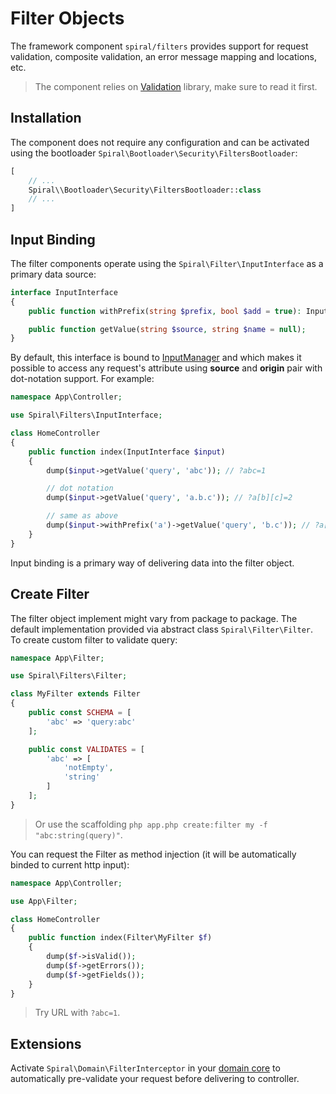 # Filter Objects

The framework component `spiral/filters` provides support for request validation, composite validation, an error message
mapping and locations, etc.

> The component relies on [Validation](/security/validation.md) library, make sure to read it first.

## Installation

The component does not require any configuration and can be activated using the
bootloader `Spiral\Bootloader\Security\FiltersBootloader`:

```php
[
    // ...
    Spiral\\Bootloader\Security\FiltersBootloader::class
    // ...
]
```

## Input Binding

The filter components operate using the `Spiral\Filter\InputInterface` as a primary data source:

```php
interface InputInterface
{
    public function withPrefix(string $prefix, bool $add = true): InputInterface;

    public function getValue(string $source, string $name = null);
}
```

By default, this interface is bound to [InputManager](/http/request-response.md) and which makes it possible to access
any request's attribute using **source** and **origin** pair with dot-notation support. For example:

```php
namespace App\Controller;

use Spiral\Filters\InputInterface;

class HomeController
{
    public function index(InputInterface $input)
    {
        dump($input->getValue('query', 'abc')); // ?abc=1

        // dot notation
        dump($input->getValue('query', 'a.b.c')); // ?a[b][c]=2

        // same as above
        dump($input->withPrefix('a')->getValue('query', 'b.c')); // ?a[b][c]=2
    }
}
```

Input binding is a primary way of delivering data into the filter object.

## Create Filter

The filter object implement might vary from package to package. The default implementation provided via abstract class
`Spiral\Filter\Filter`. To create custom filter to validate query:

```php
namespace App\Filter;

use Spiral\Filters\Filter;

class MyFilter extends Filter
{
    public const SCHEMA = [
        'abc' => 'query:abc'
    ];

    public const VALIDATES = [
        'abc' => [
            'notEmpty',
            'string'
        ]
    ];
}
```

> Or use the scaffolding `php app.php create:filter my -f "abc:string(query)"`.

You can request the Filter as method injection (it will be automatically binded to current http input):

```php
namespace App\Controller;

use App\Filter;

class HomeController
{
    public function index(Filter\MyFilter $f)
    {     
        dump($f->isValid());
        dump($f->getErrors());
        dump($f->getFields());
    }
}
```

> Try URL with `?abc=1`.

## Extensions

Activate `Spiral\Domain\FilterInterceptor` in your [domain core](/cookbook/domain-core.md) to automatically pre-validate
your request before delivering to controller.
